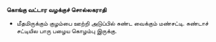 **கொங்கு வட்டார வழக்குச் சொல்லகராதி**
- மீதமிருக்கும் குழம்பை ஊற்றி அடுப்பில் சுண்ட வைக்கும் மண்சட்டி. சுண்டாச் சட்டியில பாரு பழைய கொழம்பு இருக்கு.

